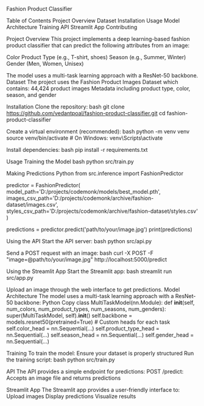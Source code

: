 Fashion Product Classifier

Table of Contents
Project Overview
Dataset
Installation
Usage
Model Architecture
Training
API
Streamlit App
Contributing

Project Overview
This project implements a deep learning-based fashion product classifier that can predict the following attributes from an image:

Color
Product Type (e.g., T-shirt, shoes)
Season (e.g., Summer, Winter)
Gender (Men, Women, Unisex)

The model uses a multi-task learning approach with a ResNet-50 backbone.
Dataset
The project uses the Fashion Product Images Dataset which contains:
44,424 product images
Metadata including product type, color, season, and gender

Installation
Clone the repository:
bash
git clone https://github.com/vedantpoal/fashion-product-classifier.git
cd fashion-product-classifier

Create a virtual environment (recommended):
bash
python -m venv venv
source venv/bin/activate  # On Windows: venv\Scripts\activate

Install dependencies:
bash
pip install -r requirements.txt

Usage
Training the Model
bash
python src/train.py

Making Predictions
Python
from src.inference import FashionPredictor

predictor = FashionPredictor(
    model_path='D:/projects/codemonk/models/best_model.pth',
    images_csv_path='D:/projects/codemonk/archive/fashion-dataset/images.csv',
    styles_csv_path='D:/projects/codemonk/archive/fashion-dataset/styles.csv'
)

predictions = predictor.predict('path/to/your/image.jpg')
print(predictions)

Using the API
Start the API server:
bash
python src/api.py

Send a POST request with an image:
bash
curl -X POST -F "image=@path/to/your/image.jpg" http://localhost:5000/predict

Using the Streamlit App
Start the Streamlit app:
bash
streamlit run src/app.py

Upload an image through the web interface to get predictions.
Model Architecture
The model uses a multi-task learning approach with a ResNet-50 backbone:
Python
Copy
class MultiTaskModel(nn.Module):
    def __init__(self, num_colors, num_product_types, num_seasons, num_genders):
        super(MultiTaskModel, self).__init__()
        self.backbone = models.resnet50(pretrained=True)
        # Custom heads for each task
        self.color_head = nn.Sequential(...)
        self.product_type_head = nn.Sequential(...)
        self.season_head = nn.Sequential(...)
        self.gender_head = nn.Sequential(...)
        
Training
To train the model:
Ensure your dataset is properly structured
Run the training script:
bash
python src/train.py

API
The API provides a simple endpoint for predictions:
POST /predict: Accepts an image file and returns predictions

Streamlit App
The Streamlit app provides a user-friendly interface to:
Upload images
Display predictions
Visualize results
